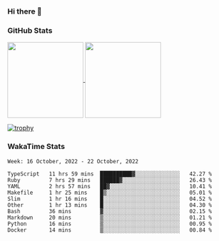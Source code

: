 ### Hi there 👋

### GitHub Stats

<a href="https://github.com/anuraghazra/github-readme-stats">
  <img align="center" height="170px" src="https://github-readme-stats.vercel.app/api/top-langs/?username=tksfjt1024&layout=compact&count_private=true&show_icons=true&show_icons=true&theme=graywhite" />
</a>
<a href="https://github.com/anuraghazra/github-readme-stats">
  <img align="center" height="170px" src="https://github-readme-stats.vercel.app/api?username=tksfjt1024&count_private=true&show_icons=true&show_icons=true&theme=graywhite" />
</a>

[![trophy](https://github-profile-trophy.vercel.app/?username=tksfjt1024)](https://github.com/ryo-ma/github-profile-trophy)

### WakaTime Stats

<!--START_SECTION:waka-->
```text
Week: 16 October, 2022 - 22 October, 2022

TypeScript   11 hrs 59 mins  ██████████▓░░░░░░░░░░░░░░   42.27 % 
Ruby         7 hrs 29 mins   ██████▓░░░░░░░░░░░░░░░░░░   26.43 % 
YAML         2 hrs 57 mins   ██▓░░░░░░░░░░░░░░░░░░░░░░   10.41 % 
Makefile     1 hr 25 mins    █▒░░░░░░░░░░░░░░░░░░░░░░░   05.01 % 
Slim         1 hr 16 mins    █░░░░░░░░░░░░░░░░░░░░░░░░   04.52 % 
Other        1 hr 13 mins    █░░░░░░░░░░░░░░░░░░░░░░░░   04.30 % 
Bash         36 mins         ▓░░░░░░░░░░░░░░░░░░░░░░░░   02.15 % 
Markdown     20 mins         ▒░░░░░░░░░░░░░░░░░░░░░░░░   01.21 % 
Python       16 mins         ▒░░░░░░░░░░░░░░░░░░░░░░░░   00.95 % 
Docker       14 mins         ▒░░░░░░░░░░░░░░░░░░░░░░░░   00.84 % 
```
<!--END_SECTION:waka-->
